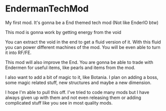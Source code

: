 # EndermanTechMod
My first mod. It's gonna be a End themed tech mod (Not  like EnderIO btw)

This mod is gonna work by getting energy from the void

You can extract the void in the end to get a fluid version of it. With this fluid you can power different machines of the mod. You will be even able to turn it into RF/FE.

This mod will also improve the End. You are gonna be able to trade with Endermen for useful items, like pearls and items from the mod.

I also want to add a bit of magic to it, like Botania. I plan on adding a boss, some magic related stuff, new structures and maybe a new dimension.

I hope I'm able to pull this off. I've tried to code many mods but I have always given up with them and not even releasing them or adding complicated stuff like you see in most quality mods.

